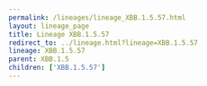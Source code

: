 ```yaml
---
permalink: /lineages/lineage_XBB.1.5.57.html
layout: lineage_page
title: Lineage XBB.1.5.57
redirect_to: ../lineage.html?lineage=XBB.1.5.57
lineage: XBB.1.5.57
parent: XBB.1.5
children: ['XBB.1.5.57']
---
```

